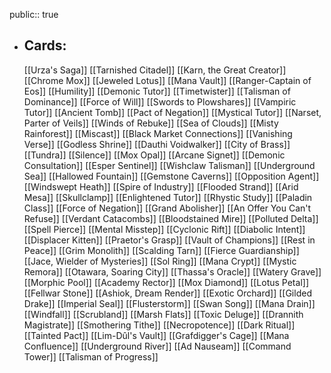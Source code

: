 public:: true
- ## Cards:
	[[Urza's Saga]]
	[[Tarnished Citadel]]
	[[Karn, the Great Creator]]
	[[Chrome Mox]]
	[[Jeweled Lotus]]
	[[Mana Vault]]
	[[Ranger-Captain of Eos]]
	[[Humility]]
	[[Demonic Tutor]]
	[[Timetwister]]
	[[Talisman of Dominance]]
	[[Force of Will]]
	[[Swords to Plowshares]]
	[[Vampiric Tutor]]
	[[Ancient Tomb]]
	[[Pact of Negation]]
	[[Mystical Tutor]]
	[[Narset, Parter of Veils]]
	[[Winds of Rebuke]]
	[[Sea of Clouds]]
	[[Misty Rainforest]]
	[[Miscast]]
	[[Black Market Connections]]
	[[Vanishing Verse]]
	[[Godless Shrine]]
	[[Dauthi Voidwalker]]
	[[City of Brass]]
	[[Tundra]]
	[[Silence]]
	[[Mox Opal]]
	[[Arcane Signet]]
	[[Demonic Consultation]]
	[[Esper Sentinel]]
	[[Wishclaw Talisman]]
	[[Underground Sea]]
	[[Hallowed Fountain]]
	[[Gemstone Caverns]]
	[[Opposition Agent]]
	[[Windswept Heath]]
	[[Spire of Industry]]
	[[Flooded Strand]]
	[[Arid Mesa]]
	[[Skullclamp]]
	[[Enlightened Tutor]]
	[[Rhystic Study]]
	[[Paladin Class]]
	[[Force of Negation]]
	[[Grand Abolisher]]
	[[An Offer You Can't Refuse]]
	[[Verdant Catacombs]]
	[[Bloodstained Mire]]
	[[Polluted Delta]]
	[[Spell Pierce]]
	[[Mental Misstep]]
	[[Cyclonic Rift]]
	[[Diabolic Intent]]
	[[Displacer Kitten]]
	[[Praetor's Grasp]]
	[[Vault of Champions]]
	[[Rest in Peace]]
	[[Grim Monolith]]
	[[Scalding Tarn]]
	[[Fierce Guardianship]]
	[[Jace, Wielder of Mysteries]]
	[[Sol Ring]]
	[[Mana Crypt]]
	[[Mystic Remora]]
	[[Otawara, Soaring City]]
	[[Thassa's Oracle]]
	[[Watery Grave]]
	[[Morphic Pool]]
	[[Academy Rector]]
	[[Mox Diamond]]
	[[Lotus Petal]]
	[[Fellwar Stone]]
	[[Ashiok, Dream Render]]
	[[Exotic Orchard]]
	[[Gilded Drake]]
	[[Imperial Seal]]
	[[Flusterstorm]]
	[[Swan Song]]
	[[Mana Drain]]
	[[Windfall]]
	[[Scrubland]]
	[[Marsh Flats]]
	[[Toxic Deluge]]
	[[Drannith Magistrate]]
	[[Smothering Tithe]]
	[[Necropotence]]
	[[Dark Ritual]]
	[[Tainted Pact]]
	[[Lim-Dûl's Vault]]
	[[Grafdigger's Cage]]
	[[Mana Confluence]]
	[[Underground River]]
	[[Ad Nauseam]]
	[[Command Tower]]
	[[Talisman of Progress]]
